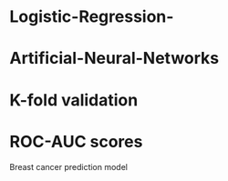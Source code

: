 # Logistic-Regression-
# Artificial-Neural-Networks
# K-fold validation
# ROC-AUC scores
Breast cancer prediction model

